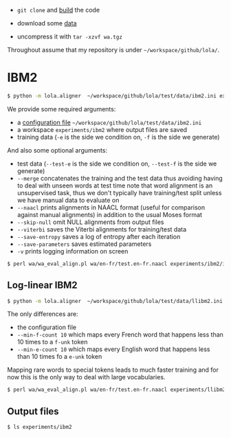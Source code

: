 * `git clone` and [build](build.md) the code

* download some [data](https://www.adrive.com/public/YVKseV/wa.tgz)

* uncompress it with `tar -xzvf wa.tgz`


Throughout assume that my repository is under `~/workspace/github/lola/`.

# IBM2


```sh
$ python -m lola.aligner  ~/workspace/github/lola/test/data/ibm2.ini experiments/ibm2 -f wa/en-fr/training.en-fr.fr -e wa/en-fr/training.en-fr.en --test-f wa/en-fr/test.en-fr.fr --test-e wa/en-fr/test.en-fr.en --merge --naacl --skip-null --viterbi --save-entropy --save-parameters -v
```

We provide some required arguments:
* a [configuration file](config.md) `~/workspace/github/lola/test/data/ibm2.ini`
* a workspace `experiments/ibm2` where output files are saved
* training data (`-e` is the side we condition on, `-f` is the side we generate)

And also some optional arguments:
* test data (`--test-e` is the side we condition on, `--test-f` is the side we generate)
* `--merge` concatenates the training and the test data thus avoiding having to deal with unseen words at test time
 note that word alignment is an unsupervised task, thus we don't typically have training/test split unless we have manual data to evaluate on
* `--naacl` prints alignments in NAACL format (useful for comparison against manual alignments) in addition to the usual Moses format
* `--skip-null` omit NULL alignments from output files
* `--viterbi` saves the Viterbi alignments for training/test data
* `--save-entropy` saves a log of entropy after each iteration
* `--save-parameters` saves estimated parameters
* `-v` prints logging information on screen

```sh
$ perl wa/wa_eval_align.pl wa/en-fr/test.en-fr.naacl experiments/ibm2/ibm2.test.viterbi.naacl
```


## Log-linear IBM2


```sh
$ python -m lola.aligner  ~/workspace/github/lola/test/data/llibm2.ini experiments/llibm2 -f wa/en-fr/training.en-fr.fr -e wa/en-fr/training.en-fr.en --test-f wa/en-fr/test.en-fr.fr --test-e wa/en-fr/test.en-fr.en --merge --naacl --skip-null --viterbi --save-entropy --save-parameters --min-f-count 10 --min-e-count 10 -v
```

The only differences are:
* the configuration file
* `--min-f-count 10` which maps every French word that happens less than 10 times to a `f-unk` token
* `--min-e-count 10` which maps every English word that happens less than 10 times fo a `e-unk` token

Mapping rare words to special tokens leads to much faster training and for now this is the only way to deal with large vocabularies.

```sh
$ perl wa/wa_eval_align.pl wa/en-fr/test.en-fr.naacl experiments/llibm2/ibm2.test.viterbi.naacl
```


## Output files

```sh
$ ls experiments/ibm2
```